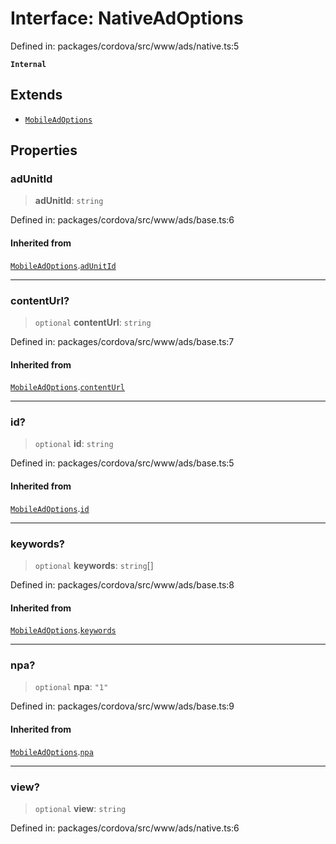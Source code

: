 # Interface: NativeAdOptions

Defined in: packages/cordova/src/www/ads/native.ts:5

**`Internal`**

## Extends

- [`MobileAdOptions`](../type-aliases/MobileAdOptions.md)

## Properties

### adUnitId

> **adUnitId**: `string`

Defined in: packages/cordova/src/www/ads/base.ts:6

#### Inherited from

[`MobileAdOptions`](../type-aliases/MobileAdOptions.md).[`adUnitId`](../type-aliases/MobileAdOptions.md#adunitid)

***

### contentUrl?

> `optional` **contentUrl**: `string`

Defined in: packages/cordova/src/www/ads/base.ts:7

#### Inherited from

[`MobileAdOptions`](../type-aliases/MobileAdOptions.md).[`contentUrl`](../type-aliases/MobileAdOptions.md#contenturl)

***

### id?

> `optional` **id**: `string`

Defined in: packages/cordova/src/www/ads/base.ts:5

#### Inherited from

[`MobileAdOptions`](../type-aliases/MobileAdOptions.md).[`id`](../type-aliases/MobileAdOptions.md#id)

***

### keywords?

> `optional` **keywords**: `string`[]

Defined in: packages/cordova/src/www/ads/base.ts:8

#### Inherited from

[`MobileAdOptions`](../type-aliases/MobileAdOptions.md).[`keywords`](../type-aliases/MobileAdOptions.md#keywords)

***

### npa?

> `optional` **npa**: `"1"`

Defined in: packages/cordova/src/www/ads/base.ts:9

#### Inherited from

[`MobileAdOptions`](../type-aliases/MobileAdOptions.md).[`npa`](../type-aliases/MobileAdOptions.md#npa)

***

### view?

> `optional` **view**: `string`

Defined in: packages/cordova/src/www/ads/native.ts:6
